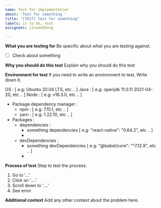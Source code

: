 ```yaml
---
name: Test for implementation
about: 'Test for something '
title: "[TEST] test for something"
labels: is to do, test
assignees: jinseobhong

---
```


**What you are testing for** 
Be specific about what you are testing against.

- [ ] Check about something
 
**Why you should do this test**
Explain why you should do this test

**Environment for test**
If you need to write an environment to test, Write down it.

OS : [ e.g: Ubuntu 20.04 LTS, etc .. ]
Java : [ e.g: openjdk 11.0.11 2021-04-20, etc .. ]
Node : [ e.g: v16.3.0, etc .. ]
   - Package dependency manager :
      - npm : [ e.g: 7.15.1, etc .. ]
      - yarn : [ e.g: 1.22.10, etc .. ]
   - Packages :
      - dependencies :
         - something dependencies [ e.g: "react-native": "0.64.2", etc .. ]
         -
      - devDependencies :
         - something devDependencies [ e.g: "@babel/core": "^7.12.9", etc .. ]
         -

**Process of test**
Step to test the process:
1. Go to '...'
2. Click on '....'
3. Scroll down to '....'
4. See error

**Additional context**
Add any other context about the problem here.
